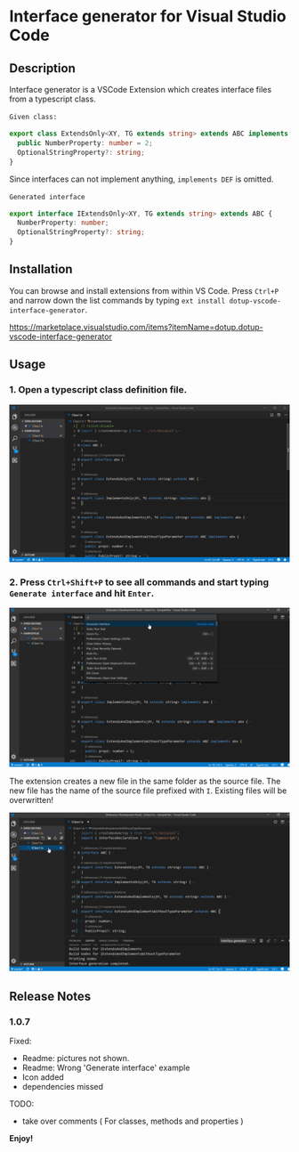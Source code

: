 # Interface generator for Visual Studio Code

## Description

Interface generator is a VSCode Extension which creates interface files from a typescript class.

`Given class:`

```typescript
export class ExtendsOnly<XY, TG extends string> extends ABC implements DEF {
  public NumberProperty: number = 2;
  OptionalStringProperty?: string;
}
```

Since interfaces can not implement anything, `implements DEF` is omitted.

`Generated interface`

```typescript
export interface IExtendsOnly<XY, TG extends string> extends ABC {
  NumberProperty: number;
  OptionalStringProperty?: string;
}
```

## Installation

You can browse and install extensions from within VS Code. Press `Ctrl+P` and narrow down the list commands by typing `ext install dotup-vscode-interface-generator`.

https://marketplace.visualstudio.com/items?itemName=dotup.dotup-vscode-interface-generator

## Usage

### 1. Open a typescript class definition file.

![dotup-vscode-interface-generator Screenshot](https://raw.githubusercontent.com/dotupNET/dotup-vscode-interface-generator/master/images/1_InterfaceGenerator.png)

### 2. Press `Ctrl+Shift+P` to see all commands and start typing `Generate interface` and hit `Enter`.

![dotup-vscode-interface-generator Screenshot](https://raw.githubusercontent.com/dotupNET/dotup-vscode-interface-generator/master/images/2_InterfaceGenerator.png)

The extension creates a new file in the same folder as the source file.
The new file has the name of the source file prefixed with `I`.
Existing files will be overwritten!

![dotup-vscode-interface-generator Screenshot](https://raw.githubusercontent.com/dotupNET/dotup-vscode-interface-generator/master/images/3_InterfaceGenerator.png)


## Release Notes
### 1.0.7

Fixed:
- Readme: pictures not shown.
- Readme: Wrong 'Generate interface' example
- Icon added
- dependencies missed

TODO:
- take over comments ( For classes, methods and properties )

**Enjoy!**
